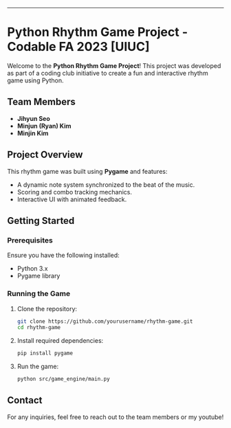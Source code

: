 ---

# Python Rhythm Game Project - Codable FA 2023 [UIUC]

Welcome to the **Python Rhythm Game Project**! This project was developed as part of a coding club initiative to create a fun and interactive rhythm game using Python.

## Team Members
- **Jihyun Seo**
- **Minjun (Ryan) Kim**
- **Minjin Kim**

## Project Overview

This rhythm game was built using **Pygame** and features:
- A dynamic note system synchronized to the beat of the music.
- Scoring and combo tracking mechanics.
- Interactive UI with animated feedback.



## Getting Started

### Prerequisites
Ensure you have the following installed:

- Python 3.x
- Pygame library

### Running the Game
1. Clone the repository:
   ```bash
   git clone https://github.com/yourusername/rhythm-game.git
   cd rhythm-game
   ```
2. Install required dependencies:
   ```bash
   pip install pygame
   ```
3. Run the game:
   ```bash
   python src/game_engine/main.py
   ```

## Contact
For any inquiries, feel free to reach out to the team members or my youtube!

